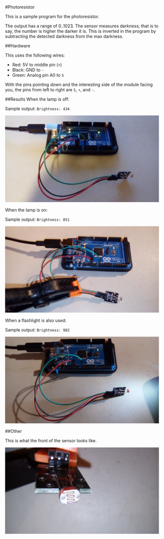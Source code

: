 #Photoresistor

This is a sample program for the photoresistor.

The output has a range of 0..1023. The sensor measures darkness; that is to say, the number is higher the darker it is. This is inverted in the program by subtracting the detected darkness from the max darkness.



##Hardware

This uses the following wires:
- Red: 5V to middle pin (`+`)
- Black: GND to `-`
- Green: Analog pin A0 to `S`

With the pins pointing down and the interesting side of the module facing you, the pins from left to right are `S`, `+`, and `-`.

##Results
When the lamp is off: 

Sample output: `Brightness: 434`

![lamp-off](pictures/lamp-off.jpg)

When the lamp is on:

Sample output: `Brightness: 851`

![lamp-on](pictures/lamp-on.jpg)


When a flashlight is also used:

Sample output: `Brightness: 982`

![flashlight](pictures/flashlight.jpg)



##Other

This is what the front of the sensor looks like.


![sensor](pictures/sensor.jpg)
